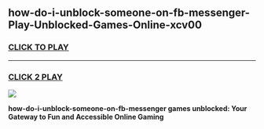 
## how-do-i-unblock-someone-on-fb-messenger-Play-Unblocked-Games-Online-xcv00
<h3>
<a href="https://premium76.site?title=how-do-i-unblock-someone-on-fb-messenger&ref=25A">CLICK TO PLAY</a></h3>
<hr>

<h3>
<a href="https://premium76.site?title=how-do-i-unblock-someone-on-fb-messenger&ref=25A">CLICK 2 PLAY</a>
  
</h3>

<a href="https://premium76.site?title=how-do-i-unblock-someone-on-fb-messenger&ref=25A"><img src="https://clearcache.store/games.png"></a>


**how-do-i-unblock-someone-on-fb-messenger games unblocked: Your Gateway to Fun and Accessible Online Gaming**
